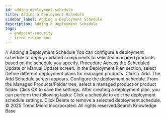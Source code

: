 ```yaml
---
id: adding-deployment-schedule
title: Adding a Deployment Schedule
sidebar_label: Adding a Deployment Schedule
description: Adding a Deployment Schedule
tags:
  - endpoint-security
  - trend-vision-one
---
```


/*<![CDATA[*/ $('#title').html($('meta[name=map-description]').attr('content')); /*]]>*/ Adding a Deployment Schedule You can configure a deployment schedule to deploy updated components to selected managed products based on the schedule you specify. Procedure Access the Scheduled Update or Manual Update screen. In the Deployment Plan section, select Define different deployment plans for managed products. Click + Add. The Add Schedule screen appears. Configure the deployment schedule. From the Managed Products/Folder tree, select a managed product or product folder. Click OK to save the settings. After creating a deployment plan, you can perform the following tasks: Click a schedule to edit the deployment schedule settings. Click Delete to remove a selected deployment schedule. © 2025 Trend Micro Incorporated. All rights reserved.Search Knowledge Base